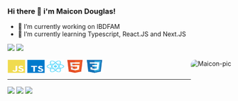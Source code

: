 ### Hi there 👋 i'm Maicon Douglas!



- 🔭 I’m currently working on IBDFAM
- 🌱 I’m currently learning Typescript, React.JS and Next.JS

<div>
<img src="https://github-readme-stats.vercel.app/api?username=maiconviana2&count_private=true&show_icons=true&theme=omni" height="200"/>
  <img src="https://github-readme-stats.vercel.app/api/top-langs/?username=maiconviana2&theme=omni" height="200"/>
 
</div>



<div style="display: inline_block margin:50px 0px"><br>
  <img align="center" alt="Maicon-Js" height="30" width="40" src="https://raw.githubusercontent.com/devicons/devicon/master/icons/javascript/javascript-plain.svg">
  <img align="center" alt="Maicon-Ts" height="30" width="40" src="https://raw.githubusercontent.com/devicons/devicon/master/icons/typescript/typescript-plain.svg">
  <img align="center" alt="Maicon-React" height="30" width="40" src="https://raw.githubusercontent.com/devicons/devicon/master/icons/react/react-original.svg">
  <img align="center" alt="Maicon-HTML" height="30" width="40" src="https://raw.githubusercontent.com/devicons/devicon/master/icons/html5/html5-original.svg">
  <img align="center" alt="Maicon-CSS" height="30" width="40" src="https://raw.githubusercontent.com/devicons/devicon/master/icons/css3/css3-original.svg">
  <img align="right" alt="Maicon-pic" height="150" style="border-radius:10px;"  src="https://avatars.githubusercontent.com/u/43178353?v=4">
</div>
  <hr>
<div style="margin:1rem 0;"> 
  <a href="https://instagram.com/maiconviana04" target="_blank"><img src="https://img.shields.io/badge/-Instagram-%23E4405F?style=for-the-badge&logo=instagram&logoColor=white" target="_blank"></a>
  <a href = "mailto:maiconviana2@gmail.com"><img src="https://img.shields.io/badge/-Gmail-%23333?style=for-the-badge&logo=gmail&logoColor=white" target="_blank"></a>
  <a href="https://www.linkedin.com/in/maicon-viana-71083b179/" target="_blank"><img src="https://img.shields.io/badge/-LinkedIn-%230077B5?style=for-the-badge&logo=linkedin&logoColor=white" target="_blank"></a> 
  
</div>

